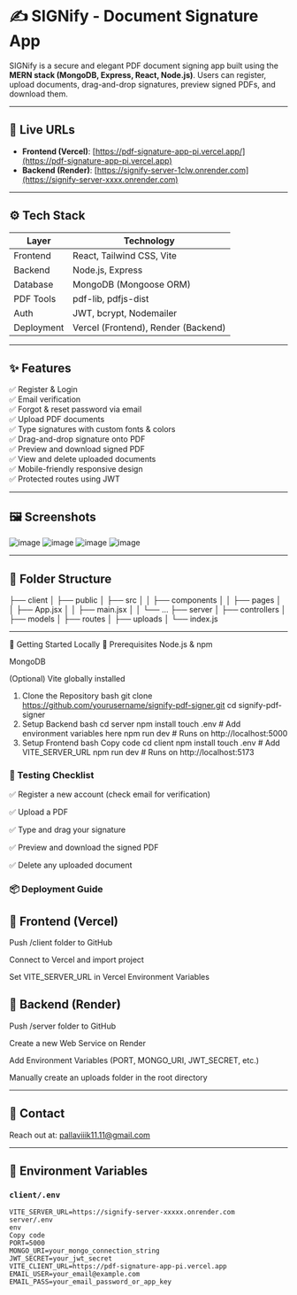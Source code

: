 # ✍️ SIGNify - Document Signature App

SIGNify is a secure and elegant PDF document signing app built using the **MERN stack (MongoDB, Express, React, Node.js)**. Users can register, upload documents, drag-and-drop signatures, preview signed PDFs, and download them.

---

## 🔗 Live URLs

- **Frontend (Vercel)**: [https://pdf-signature-app-pi.vercel.app/](https://pdf-signature-app-pi.vercel.app)
- **Backend (Render)**: [https://signify-server-1clw.onrender.com](https://signify-server-xxxx.onrender.com)

---

## ⚙️ Tech Stack

| Layer       | Technology                        |
|-------------|------------------------------------|
| Frontend    | React, Tailwind CSS, Vite         |
| Backend     | Node.js, Express                  |
| Database    | MongoDB (Mongoose ORM)            |
| PDF Tools   | pdf-lib, pdfjs-dist               |
| Auth        | JWT, bcrypt, Nodemailer           |
| Deployment  | Vercel (Frontend), Render (Backend) |

---

## ✨ Features

✅ Register & Login  
✅ Email verification  
✅ Forgot & reset password via email  
✅ Upload PDF documents  
✅ Type signatures with custom fonts & colors  
✅ Drag-and-drop signature onto PDF  
✅ Preview and download signed PDF  
✅ View and delete uploaded documents  
✅ Mobile-friendly responsive design  
✅ Protected routes using JWT

---

## 🖼️ Screenshots
![image](https://github.com/user-attachments/assets/b92ba13d-bbf4-4b71-b603-9382b62feb13)
![image](https://github.com/user-attachments/assets/9189a8a7-5b60-410a-9c89-579234074516)
![image](https://github.com/user-attachments/assets/beb05ec7-21f6-49aa-a124-7d098237c1ea)
![image](https://github.com/user-attachments/assets/13034a8c-f79d-4ede-899a-00cddd12e142)

---

## 📁 Folder Structure
├── client
│ ├── public
│ ├── src
│ │ ├── components
│ │ ├── pages
│ │ ├── App.jsx
│ │ ├── main.jsx
│ │ └── ...
├── server
│ ├── controllers
│ ├── models
│ ├── routes
│ ├── uploads
│ └── index.js

---
🚀 Getting Started Locally
🔧 Prerequisites
Node.js & npm

MongoDB

(Optional) Vite globally installed

1. Clone the Repository
bash
  git clone https://github.com/yourusername/signify-pdf-signer.git
  cd signify-pdf-signer
2. Setup Backend
bash
  cd server
  npm install
  touch .env  # Add environment variables here
  npm run dev  # Runs on http://localhost:5000
3. Setup Frontend
bash
  Copy code
  cd client
  npm install
  touch .env  # Add VITE_SERVER_URL
  npm run dev  # Runs on http://localhost:5173


### 🧪 Testing Checklist
✅ Register a new account (check email for verification)

✅ Upload a PDF

✅ Type and drag your signature

✅ Preview and download the signed PDF

✅ Delete any uploaded document

### 📦 Deployment Guide
## 🔹 Frontend (Vercel)
  Push /client folder to GitHub

  Connect to Vercel and import project

  Set VITE_SERVER_URL in Vercel Environment Variables

## 🔹 Backend (Render)
  Push /server folder to GitHub

  Create a new Web Service on Render

  Add Environment Variables (PORT, MONGO_URI, JWT_SECRET, etc.)

  Manually create an uploads folder in the root directory

---
## 📧 Contact
Reach out at: pallaviiik11.11@gmail.com

---
## 🔐 Environment Variables

### `client/.env`
```env
VITE_SERVER_URL=https://signify-server-xxxxx.onrender.com
server/.env
env
Copy code
PORT=5000
MONGO_URI=your_mongo_connection_string
JWT_SECRET=your_jwt_secret
VITE_CLIENT_URL=https://pdf-signature-app-pi.vercel.app
EMAIL_USER=your_email@example.com
EMAIL_PASS=your_email_password_or_app_key



















